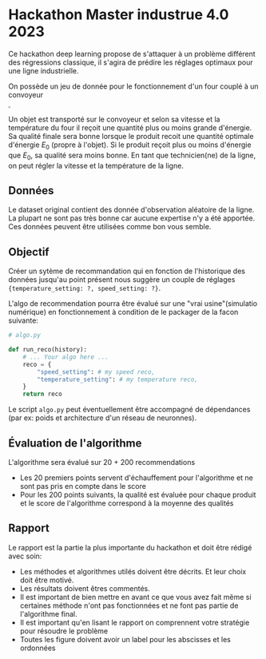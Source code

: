 # Hackathon Master industrue 4.0 2023



Ce hackathon deep learning propose de s'attaquer à un problème différent des régressions classique, il s'agira de prédire les réglages optimaux pour  une ligne industrielle.

On possède un jeu de donnée pour le fonctionnement d'un four couplé à un convoyeur

<img src="/Users/adrienhenry/Downloads/commentaires/schema_four.png" style="zoom:25%;" />

Un objet est transporté sur le convoyeur et selon sa vitesse et la température du four il reçoit une quantité plus ou moins grande d'énergie. Sa qualité finale sera bonne lorsque le produit recoit une quantité optimale d'énergie $E_0$ (propre à l'objet). Si le produit reçoit plus ou moins d'énergie que $E_0$, sa qualité sera moins bonne. En tant que technicien(ne) de la ligne, on peut régler la vitesse et la température de la ligne.

## Données

Le dataset original contient des donnée d'observation aléatoire de la ligne. La plupart ne sont pas très bonne car aucune expertise n'y a été apportée. Ces données peuvent être utilisées comme bon vous semble.

## Objectif

Créer un sytème de recommandation qui en fonction de l'historique des données jusqu'au point présent nous suggère un couple de réglages `{temperature_setting: ?, speed_setting: ?}`.

L'algo de recommendation pourra être évalué sur une "vrai usine"(simulatio numérique) en fonctionnement à condition de le packager de la facon suivante:

```python
# algo.py

def run_reco(history):
    # ... Your algo here ...
    reco = {
        "speed_setting": # my speed reco,
        "temperature_setting": # my temperature reco,
    }
    return reco
```

Le script `algo.py` peut éventuellement être accompagné de dépendances (par ex: poids et architecture d'un réseau de neuronnes).

## Évaluation de l'algorithme

L'algorithme sera évalué sur 20 + 200 recommendations

- Les 20 premiers points servent d'échauffement pour l'algorithme et ne sont pas pris en compte dans le score
- Pour les 200 points suivants, la qualité est évaluée pour chaque produit et le score de l'algorithme correspond à la moyenne des qualités

## Rapport

Le rapport est la partie la plus importante du hackathon et doit être rédigé avec soin:

- Les méthodes et algorithmes utilés doivent être décrits. Et leur choix doit être motivé.
- Les résultats doivent êtres commentés.
- Il est important de bien mettre en avant ce que vous avez fait même si certaines méthode n'ont pas fonctionnées et ne font pas partie de l'algorithme final.
- Il est important qu'en lisant le rapport on comprennent votre stratégie pour résoudre le problème
- Toutes les figure doivent avoir un label pour les abscisses et les ordonnées 